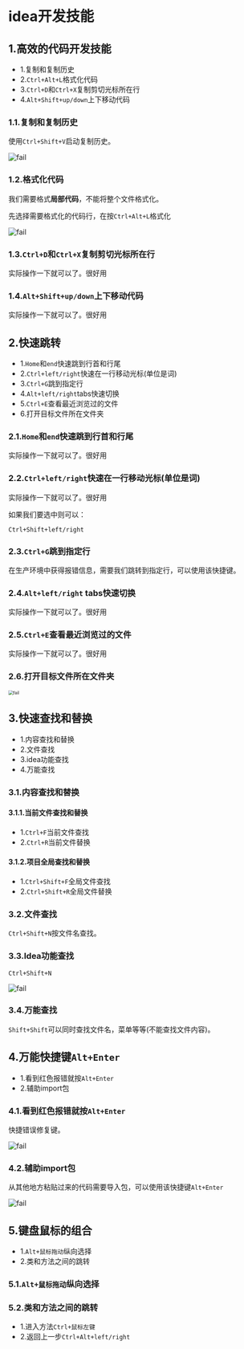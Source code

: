 # idea开发技能

## 1.高效的代码开发技能

- 1.复制和复制历史
- 2.``Ctrl+Alt+L``格式化代码
- 3.``Ctrl+D``和``Ctrl+X``复制剪切光标所在行
- 4.``Alt+Shift+up/down``上下移动代码



### 1.1.复制和复制历史

使用``Ctrl+Shift+V``启动复制历史。

![fail](img/2.1.PNG)



### 1.2.格式化代码

我们需要格式**局部代码**，不能将整个文件格式化。

先选择需要格式化的代码行，在按``Ctrl+Alt+L``格式化

![fail](img/2.2.PNG)



### 1.3.``Ctrl+D``和``Ctrl+X``复制剪切光标所在行

实际操作一下就可以了。很好用



### 1.4.``Alt+Shift+up/down``上下移动代码

实际操作一下就可以了。很好用



## 2.快速跳转

- 1.``Home``和``end``快速跳到行首和行尾
- 2.``Ctrl+left/right``快速在一行移动光标(单位是词)
- 3.``Ctrl+G``跳到指定行
- 4.``Alt+left/right``tabs快速切换
- 5.``Ctrl+E``查看最近浏览过的文件
- 6.打开目标文件所在文件夹



### 2.1.``Home``和``end``快速跳到行首和行尾

实际操作一下就可以了。很好用



### 2.2.``Ctrl+left/right``快速在一行移动光标(单位是词)

实际操作一下就可以了。很好用

如果我们要选中则可以：

``Ctrl+Shift+left/right``



### 2.3.``Ctrl+G``跳到指定行

在生产环境中获得报错信息，需要我们跳转到指定行，可以使用该快捷键。



### 2.4.``Alt+left/right`` tabs快速切换

实际操作一下就可以了。很好用



### 2.5.``Ctrl+E``查看最近浏览过的文件

实际操作一下就可以了。很好用



### 2.6.打开目标文件所在文件夹

<img src="img/2.3.PNG" alt="fail" style="zoom:60%;" />



## 3.快速查找和替换

- 1.内容查找和替换
- 2.文件查找
- 3.idea功能查找
- 4.万能查找



### 3.1.内容查找和替换

#### 3.1.1.当前文件查找和替换

- 1.``Ctrl+F``当前文件查找
- 2.``Ctrl+R``当前文件替换

#### 3.1.2.项目全局查找和替换

- 1.``Ctrl+Shift+F``全局文件查找
- 2.``Ctrl+Shift+R``全局文件替换



### 3.2.文件查找

``Ctrl+Shift+N``按文件名查找。



### 3.3.Idea功能查找

``Ctrl+Shift+N``

![fail](img/2.4.PNG)



### 3.4.万能查找

``Shift+Shift``可以同时查找文件名，菜单等等(不能查找文件内容)。



## 4.万能快捷键``Alt+Enter``

- 1.看到红色报错就按``Alt+Enter``
- 2.辅助import包



### 4.1.看到红色报错就按``Alt+Enter``

快捷错误修复键。

![fail](img/2.5.PNG)



### 4.2.辅助import包

从其他地方粘贴过来的代码需要导入包，可以使用该快捷键``Alt+Enter``

![fail](img/2.6.PNG)



## 5.键盘鼠标的组合

- 1.``Alt+鼠标拖动``纵向选择
- 2.类和方法之间的跳转



### 5.1.``Alt+鼠标拖动``纵向选择



### 5.2.类和方法之间的跳转

- 1.进入方法``Ctrl+鼠标左键``
- 2.返回上一步``Ctrl+Alt+left/right``